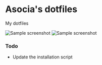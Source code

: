 # Asocia's dotfiles


My dotfiles

![Sample screenshot](https://raw.github.com/Asocia/dotfiles/master/Pictures/Screenshots/working_environmentv2-0.png)
![Sample screenshot](https://raw.github.com/Asocia/dotfiles/master/Pictures/Screenshots/working_environmentv2-1.png)


### Todo
- Update the installation script

